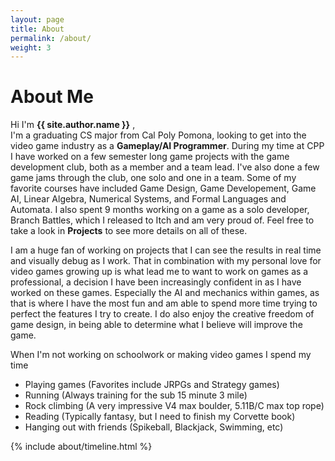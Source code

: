 ```yaml
---
layout: page
title: About
permalink: /about/
weight: 3
---
```


# **About Me**

Hi I'm **{{ site.author.name }}** ,<br>
I'm a graduating CS major from Cal Poly Pomona, looking to get into the video game industry as a **Gameplay/AI Programmer**.
During my time at CPP I have worked on a few semester long game projects with the game development club, both as a member and a team lead. I've also done a few game jams through the club, one solo and one in a team. Some of my favorite courses have included Game Design, Game Developement, Game AI, Linear Algebra, Numerical Systems, and Formal Languages and Automata.
I also spent 9 months working on a game as a solo developer, Branch Battles, which I released to Itch and am very proud of. Feel free to take a look in **Projects** to see more details on all of these.

I am a huge fan of working on projects that I can see the results in real time and visually debug as I work. That in combination with my personal love for video games growing up is what lead me to want to work on games as a professional, a decision I have been increasingly confident in as I have worked on these games. Especially the AI and mechanics within games, as that is where I have the most fun and am able to spend more time trying to perfect the features I try to create. I do also enjoy the creative freedom of game design, in being able to determine what I believe will improve the game.

When I'm not working on schoolwork or making video games I spend my time 
* Playing games (Favorites include JRPGs and Strategy games)
* Running (Always training for the sub 15 minute 3 mile)
* Rock climbing (A very impressive V4 max boulder, 5.11B/C max top rope)
* Reading (Typically fantasy, but I need to finish my Corvette book)
* Hanging out with friends (Spikeball, Blackjack, Swimming, etc)

<!--
<div class="row">
{% include about/skills.html title="Programming Skills" source=site.data.programming-skills %}
{% include about/skills.html title="Other Skills" source=site.data.other-skills %}
</div>
-->

<div class="row">
{% include about/timeline.html %}
</div>